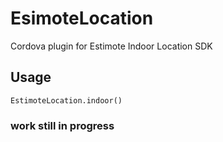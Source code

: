 # EsimoteLocation
Cordova plugin for Estimote Indoor Location SDK

## Usage

`EstimoteLocation.indoor()`


### work still in progress
